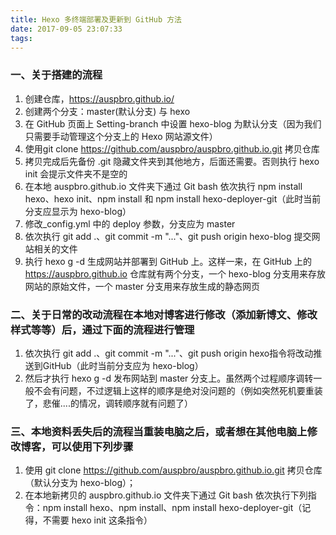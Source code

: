 ```yaml
---
title: Hexo 多终端部署及更新到 GitHub 方法
date: 2017-09-05 23:07:33
tags:
---
```


### 一、关于搭建的流程
1. 创建仓库，https://auspbro.github.io/
2. 创建两个分支：master(默认分支) 与 hexo
3. 在 GitHub 页面上 Setting-branch 中设置 hexo-blog 为默认分支（因为我们只需要手动管理这个分支上的 Hexo 网站源文件）
4. 使用git clone https://github.com/auspbro/auspbro.github.io.git 拷贝仓库
5. 拷贝完成后先备份 .git 隐藏文件夹到其他地方，后面还需要。否则执行 hexo init 会提示文件夹不是空的
6. 在本地 auspbro.github.io 文件夹下通过 Git bash 依次执行 npm install hexo、hexo init、npm install 和 npm install hexo-deployer-git（此时当前分支应显示为 hexo-blog）
7. 修改_config.yml 中的 deploy 参数，分支应为 master
8. 依次执行 git add .、git commit -m "..."、git push origin hexo-blog 提交网站相关的文件
9. 执行 hexo g -d 生成网站并部署到 GitHub 上。这样一来，在 GitHub 上的 https://auspbro.github.io 仓库就有两个分支，一个 hexo-blog 分支用来存放网站的原始文件，一个 master 分支用来存放生成的静态网页
<!-- more -->
### 二、关于日常的改动流程在本地对博客进行修改（添加新博文、修改样式等等）后，通过下面的流程进行管理
1. 依次执行 git add .、git commit -m "..."、git push origin hexo指令将改动推送到GitHub（此时当前分支应为 hexo-blog）
2. 然后才执行 hexo g -d 发布网站到 master 分支上。虽然两个过程顺序调转一般不会有问题，不过逻辑上这样的顺序是绝对没问题的（例如突然死机要重装了，悲催....的情况，调转顺序就有问题了）

### 三、本地资料丢失后的流程当重装电脑之后，或者想在其他电脑上修改博客，可以使用下列步骤
1. 使用 git clone https://github.com/auspbro/auspbro.github.io.git 拷贝仓库（默认分支为 hexo-blog）；
2. 在本地新拷贝的 auspbro.github.io 文件夹下通过 Git bash 依次执行下列指令：npm install hexo、npm install、npm install hexo-deployer-git（记得，不需要 hexo init 这条指令）

